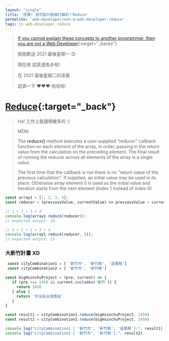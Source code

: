```yaml
---
layout: "single"
title: '挖賽! 我可能只是個打雜的！Reduce'
permalink: 'web-developer/not-a-web-developer-reduce'
tags: js web-developer reduce
---
```


 > [If you cannot explain these concepts to another programmer, then you are not a Web Developer](https://mobile.twitter.com/sleeplessyogi/status/1446997406294417411?fbclid=IwAR12DxifX6OG3uem335gbK8WRvn717-xwF_01WXjrimPPq4oG0FsMwFRuYA){:target="_backs"}

 > 剛剛歡送 2021 最後星期一 :blush:
 >
 > 現在來 認真渣馬步啦!
 >
 > 在 2021 最後星期二的凌晨
 >
 > 認真一下 :heart::heart::heart: 哈哈哈! 


# [Reduce](https://developer.mozilla.org/en-US/docs/Web/JavaScript/Reference/Global_Objects/Array/Reduce){:target="_back"}

 > Ha! 工作上我還用蠻多的  :)

> MDN: 
>
> The **reduce()** method executes a user-supplied “reducer” callback function on each element of the array, in order, passing in the return value from the calculation on the preceding element. The final result of running the reducer across all elements of the array is a single value.

> The first time that the callback is run there is no "return value of the previous calculation". If supplied, an initial value may be used in its place. Otherwise array element 0 is used as the initial value and iteration starts from the next element (index 1 instead of index 0).


~~~js
const array1 = [1, 2, 3, 4];
const reducer = (previousValue, currentValue) => previousValue + currentValue;

// 1 + 2 + 3 + 4
console.log(array1.reduce(reducer));
// expected output: 10

// 5 + 1 + 2 + 3 + 4
console.log(array1.reduce(reducer, 5));
// expected output: 15
~~~



### 大新竹計畫 XD


~~~js
 const cityCombination1 = [ '新竹市', '新竹縣', '苗栗縣']
 const cityCombination2 = [ '新竹市', '新竹縣']

const bigHsinchuProject = (pre, current) => {
   if (pre === 1450 && current.includes('新竹')) {
     return 1450
   } else {
     return '你沒有台灣價值'
   }
}

const result1 = cityCombination1.reduce(bigHsinchuProject, 1450)
const result2 = cityCombination2.reduce(bigHsinchuProject, 1450)

console.log("cityCombination1 [ '新竹市', '新竹縣', '苗栗縣']:", result1)
console.log("cityCombination2 [ '新竹市', '新竹縣']:", result2)

~~~